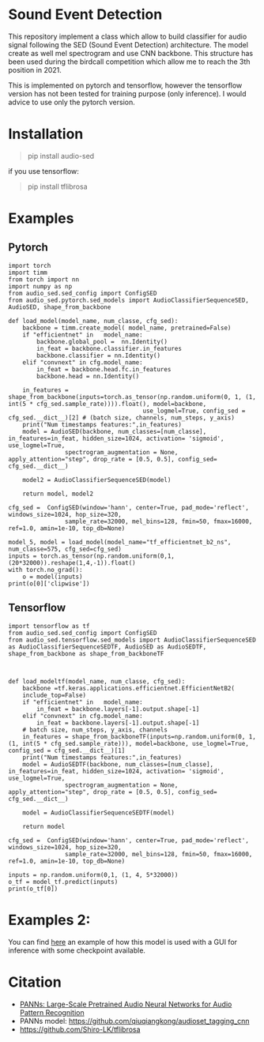 # Sound Event Detection

This repository implement a class which allow to build classifier for audio signal following the SED (Sound Event Detection) architecture.
The model create as well mel spectrogram and use CNN backbone.
This structure has been used during the birdcall competition which allow me to reach the 3th position in 2021.

This is implemented on pytorch and tensorflow, however the tensorflow version has not been tested for training purpose (only inference). I would advice to use only the pytorch version.

# Installation 

> pip install audio-sed

if you use tensorflow:

> pip install tflibrosa

# Examples

## Pytorch
```{python}
import torch
import timm
from torch import nn
import numpy as np
from audio_sed.sed_config import ConfigSED
from audio_sed.pytorch.sed_models import AudioClassifierSequenceSED, AudioSED, shape_from_backbone

def load_model(model_name, num_classe, cfg_sed):
    backbone = timm.create_model( model_name, pretrained=False)
    if "efficientnet" in   model_name:
        backbone.global_pool =  nn.Identity()
        in_feat = backbone.classifier.in_features
        backbone.classifier = nn.Identity()
    elif "convnext" in cfg.model_name:
        in_feat = backbone.head.fc.in_features
        backbone.head = nn.Identity()

    in_features = shape_from_backbone(inputs=torch.as_tensor(np.random.uniform(0, 1, (1, int(5 * cfg_sed.sample_rate)))).float(), model=backbone, 
                                      use_logmel=True, config_sed = cfg_sed.__dict__)[2] # (batch size, channels, num_steps, y_axis) 
    print("Num timestamps features:",in_features)
    model = AudioSED(backbone, num_classes=[num_classe], in_features=in_feat, hidden_size=1024, activation= 'sigmoid', use_logmel=True, 
                spectrogram_augmentation = None, apply_attention="step", drop_rate = [0.5, 0.5], config_sed= cfg_sed.__dict__)

    model2 = AudioClassifierSequenceSED(model)
    
    return model, model2

cfg_sed =  ConfigSED(window='hann', center=True, pad_mode='reflect', windows_size=1024, hop_size=320,
                sample_rate=32000, mel_bins=128, fmin=50, fmax=16000, ref=1.0, amin=1e-10, top_db=None)

model_5, model = load_model(model_name="tf_efficientnet_b2_ns", num_classe=575, cfg_sed=cfg_sed)
inputs = torch.as_tensor(np.random.uniform(0,1, (20*32000)).reshape(1,4,-1)).float()
with torch.no_grad():
    o = model(inputs)
print(o[0]['clipwise'])
```

## Tensorflow 

```{python}
import tensorflow as tf
from audio_sed.sed_config import ConfigSED
from audio_sed.tensorflow.sed_models import AudioClassifierSequenceSED as AudioClassifierSequenceSEDTF, AudioSED as AudioSEDTF, shape_from_backbone as shape_from_backboneTF



def load_modeltf(model_name, num_classe, cfg_sed):
    backbone =tf.keras.applications.efficientnet.EfficientNetB2(
    include_top=False)   
    if "efficientnet" in   model_name:
        in_feat = backbone.layers[-1].output.shape[-1] 
    elif "convnext" in cfg.model_name:
        in_feat = backbone.layers[-1].output.shape[-1]
    # batch size, num_steps, y_axis, channels
    in_features = shape_from_backboneTF(inputs=np.random.uniform(0, 1, (1, int(5 * cfg_sed.sample_rate))), model=backbone, use_logmel=True, config_sed = cfg_sed.__dict__)[1]
    print("Num timestamps features:",in_features)
    model = AudioSEDTF(backbone, num_classes=[num_classe], in_features=in_feat, hidden_size=1024, activation= 'sigmoid', use_logmel=True, 
                spectrogram_augmentation = None, apply_attention="step", drop_rate = [0.5, 0.5], config_sed= cfg_sed.__dict__)

    model = AudioClassifierSequenceSEDTF(model)
    
    return model

cfg_sed =  ConfigSED(window='hann', center=True, pad_mode='reflect', windows_size=1024, hop_size=320,
                sample_rate=32000, mel_bins=128, fmin=50, fmax=16000, ref=1.0, amin=1e-10, top_db=None)

inputs = np.random.uniform(0,1, (1, 4, 5*32000))
o_tf = model_tf.predict(inputs)
print(o_tf[0])

```

# Examples 2:

You can find [here](https://github.com/Shiro-LK/Portfolio-project/tree/main/BirdsCall_Detection) an example of how this model is used with a GUI for inference with some checkpoint available.



# Citation 

- [PANNs: Large-Scale Pretrained Audio Neural Networks for Audio Pattern Recognition](https://arxiv.org/abs/1912.10211)
- PANNs model: https://github.com/qiuqiangkong/audioset_tagging_cnn
- https://github.com/Shiro-LK/tflibrosa